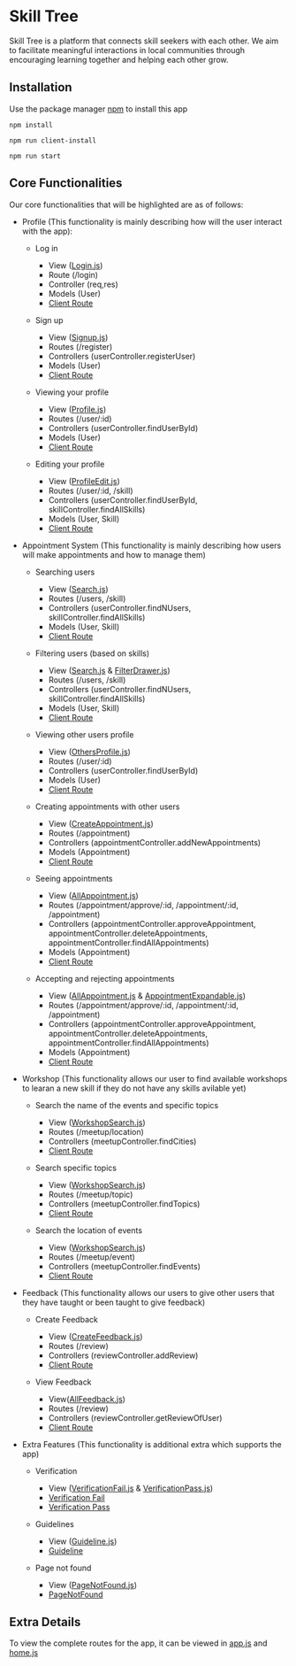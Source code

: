# Skill Tree
Skill Tree is a platform that connects skill seekers with each other. We aim to facilitate meaningful interactions in local communities through encouraging learning together and helping each other grow.

## Installation
Use the package manager [npm](https://www.npmjs.com/) to install this app

`npm install`

`npm run client-install`

`npm run start`

## Core Functionalities
Our core functionalities that will be highlighted are as of follows:

- Profile (This functionality is mainly describing how will the user interact with the app):

  - Log in
    - View  ([Login.js](https://github.com/nofun97/Stacky/blob/master/client/src/pages/Login.js))
    - Route (/login)
    - Controller (req,res)
    - Models (User)
    - [Client Route](https://skilltree-stacky.herokuapp.com/login)

  - Sign up 
    - View ([Signup.js](https://github.com/nofun97/Stacky/blob/master/client/src/pages/Signup.js))
    - Routes (/register)
    - Controllers (userController.registerUser)
    - Models (User)
    - [Client Route](https://skilltree-stacky.herokuapp.com/signup)

  - Viewing your profile
    - View ([Profile.js](https://github.com/nofun97/Stacky/blob/master/client/src/pages/Home/Profile.js))
    - Routes (/user/:id)
    - Controllers (userController.findUserById)
    - Models (User)
    - [Client Route](https://skilltree-stacky.herokuapp.com/home/profile)

  - Editing your profile
    - View ([ProfileEdit.js](https://github.com/nofun97/Stacky/blob/master/client/src/pages/Home/ProfileEdit.js))
    - Routes (/user/:id, /skill)
    - Controllers (userController.findUserById, skillController.findAllSkills)
    - Models (User, Skill)
    - [Client Route](https://skilltree-stacky.herokuapp.com/home/profile_edit)

- Appointment System (This functionality is mainly describing how users will make appointments and how to manage them)
  - Searching users 
    - View ([Search.js](https://github.com/nofun97/Stacky/blob/master/client/src/pages/Home/Search.js))
    - Routes (/users, /skill)
    - Controllers (userController.findNUsers, skillController.findAllSkills)
    - Models (User, Skill)
    - [Client Route](https://skilltree-stacky.herokuapp.com/home/search)

  - Filtering users (based on skills)
    - View ([Search.js](https://github.com/nofun97/Stacky/blob/master/client/src/pages/Home/Search.js) & [FilterDrawer.js](https://github.com/nofun97/Stacky/blob/master/client/src/components/FilterDrawer.js))
    - Routes (/users, /skill)
    - Controllers (userController.findNUsers, skillController.findAllSkills)
    - Models (User, Skill)
    - [Client Route](https://skilltree-stacky.herokuapp.com/home/search) 

  - Viewing other users profile
    - View ([OthersProfile.js](https://github.com/nofun97/Stacky/blob/master/client/src/pages/OthersProfile.js))
    - Routes (/user/:id)
    - Controllers (userController.findUserById)
    - Models (User)
    - [Client Route](https://skilltree-stacky.herokuapp.com/user)

  - Creating appointments with other users
    - View ([CreateAppointment.js](https://github.com/nofun97/Stacky/blob/master/client/src/pages/CreateAppointment.js))
    - Routes (/appointment)
    - Controllers (appointmentController.addNewAppointments)
    - Models (Appointment)
    - [Client Route](https://skilltree-stacky.herokuapp.com/user/create_appointment)
    
  - Seeing appointments
    - View ([AllAppointment.js](https://github.com/nofun97/Stacky/blob/master/client/src/pages/Home/AllAppointment.js))
    - Routes (/appointment/approve/:id, /appointment/:id, /appointment)
    - Controllers (appointmentController.approveAppointment, appointmentController.deleteAppointments, appointmentController.findAllAppointments)
    - Models (Appointment)
    - [Client Route](https://skilltree-stacky.herokuapp.com/home/appointments)
    
  - Accepting and rejecting appointments
    - View ([AllAppointment.js](https://github.com/nofun97/Stacky/blob/master/client/src/pages/Home/AllAppointment.js) & [AppointmentExpandable.js](https://github.com/nofun97/Stacky/blob/master/client/src/components/AppointmentExpandable.js))
    - Routes (/appointment/approve/:id, /appointment/:id, /appointment)
    - Controllers (appointmentController.approveAppointment, appointmentController.deleteAppointments, appointmentController.findAllAppointments)
    - Models (Appointment)
    - [Client Route](https://skilltree-stacky.herokuapp.com/home/appointments)

- Workshop (This functionality allows our user to find available workshops to learan a new skill if they do not have any skills avilable yet)
  - Search the name of the events and specific topics
    - View ([WorkshopSearch.js](https://github.com/nofun97/Stacky/blob/master/client/src/pages/Home/WorkshopSearch.js))
    - Routes (/meetup/location)
    - Controllers (meetupController.findCities)
    - [Client Route](https://skilltree-stacky.herokuapp.com/home/search/workshop)

  - Search specific topics
    - View ([WorkshopSearch.js](https://github.com/nofun97/Stacky/blob/master/client/src/pages/Home/WorkshopSearch.js))
    - Routes (/meetup/topic)
    - Controllers (meetupController.findTopics)
    - [Client Route](https://skilltree-stacky.herokuapp.com/home/search/workshop)

  - Search the location of events
    - View ([WorkshopSearch.js](https://github.com/nofun97/Stacky/blob/master/client/src/pages/Home/WorkshopSearch.js))
    - Routes (/meetup/event)
    - Controllers (meetupController.findEvents)
    - [Client Route](https://skilltree-stacky.herokuapp.com/home/search/workshop)

- Feedback (This functionality allows our users to give other users that they have taught or been taught to give feedback)
  - Create Feedback
    - View ([CreateFeedback.js](https://github.com/nofun97/Stacky/blob/master/client/src/pages/CreateFeedback.js))
    - Routes (/review)
    - Controllers (reviewController.addReview)
    - [Client Route](https://skilltree-stacky.herokuapp.com/user/create_feedback)
    
  - View Feedback
    - View([AllFeedback.js](https://github.com/nofun97/Stacky/blob/master/client/src/pages/Home/AllFeedback.js))
    - Routes (/review)
    - Controllers (reviewController.getReviewOfUser)
    - [Client Route](https://skilltree-stacky.herokuapp.com/home/feedbacks)

- Extra Features (This functionality is additional extra which supports the app)
  - Verification
    - View ([VerificationFail.js](https://github.com/nofun97/Stacky/blob/master/client/src/pages/VerificationFail.js) & [VerificationPass.js](https://github.com/nofun97/Stacky/blob/master/client/src/pages/VerificationPass.js))
    - [Verification Fail](https://skilltree-stacky.herokuapp.com/verification/fail) 
    - [Verification Pass](https://skilltree-stacky.herokuapp.com/verification/pass)

  - Guidelines
    - View ([Guideline.js](https://github.com/nofun97/Stacky/blob/master/client/src/pages/Guideline.js))
    - [Guideline](https://skilltree-stacky.herokuapp.com/guideline) 

  - Page not found
    - View ([PageNotFound.js](https://github.com/nofun97/Stacky/blob/master/client/src/pages/PageNotFound.js))
    - [PageNotFound](https://skilltree-stacky.herokuapp.com/page_not_found) 


## Extra Details

To view the complete routes for the app, it can be viewed in [app.js](https://github.com/nofun97/Stacky/blob/master/client/src/App.js) and [home.js](https://github.com/nofun97/Stacky/blob/master/client/src/pages/Home.js)